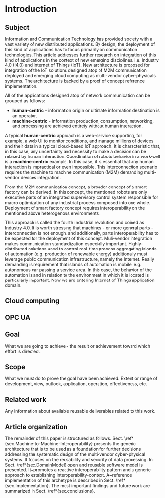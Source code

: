# Introduction

## Subject

Information and Communication Technology has provided society with a vast variety of new distributed applications. By design, the deployment of this kind of applications has to focus primarily on communication technologies. This article addresses further research on integration of this kind of applications in the context of new emerging disciplines, i.e. Industry 4.0 (I4.0) and Internet of Things (IoT). New architecture is proposed for integration of the IoT solutions designed atop of M2M communication deployed and emerging cloud computing as multi-vendor cyber-physicals systems. The architecture is backed by a proof of concept reference implementation.

All of the applications designed atop of network communication can be grouped as follows:

- **human-centric** - information origin or ultimate information destination is an operator,
- **machine-centric** - information production, consumption, networking, and processing are achieved entirely without human interaction.

A typical **human-centric** approach is a web-service supporting, for example, a web UI to monitor conditions, and manage millions of devices and their data in a typical cloud-based IoT approach. It is characteristic that, in this case, any uncertainty and necessity to make a decision can be relaxed by human interaction. Coordination of robots behavior in a work-cell is a **machine-centric** example. In this case, it is essential that any human interaction is impractical or even impossible. This interconnection scenario requires the machine to machine communication (M2M) demanding multi-vendor devices integration.

From the M2M communication concept, a broader concept of a smart factory can be derived. In this concept, the mentioned robots are only executive parts of an integrated supervisory control system responsible for macro optimization of any industrial process composed into one whole. Deployment of smart factory concept requires interoperability on the mentioned above heterogenous environments.

This approach is called the fourth industrial revolution and coined as Industry 4.0. It is worth stressing that machines - or more general parts - interconnection is not enough, and additionally, parts interoperability has to be expected for the deployment of this concept. Muli-vendor integration makes communication standardization especially important. Highly-distributed solutions used to control real-time process aggregating islands of automation (e.g. production of renewable energy) additionally must leverage public communication infrastructure, namely the Internet. Really demanding is requirement that islands of automation is mobile, e.g. autonomous car passing a service area. In this case, the behavior of the automation island in relation to the environment in which it is located is particularly important. Now we are entering Internet of Things application domain. 

## Cloud computing

## OPC UA

## Goal

 What we are going to achieve - the result or achievement toward which effort is directed.

## Scope

 What we must do to prove the goal have been achieved. Extent or range of development, view, outlook, application, operation, effectiveness, etc.

## Related work

Any information about available reusable deliverables related to this work.

## Article organization

The remainder of this paper is structured as follows. Sect. \ref*{sec.Machine-to-Machine-Interoperability} presents the generic architecture that is to be used as a foundation for further decisions addressing the systematic design of the multi-vendor cyber-physical systems. It focuses on the reusability and security of data processing. In Sect. \ref*{sec.DomainModel} open and reusable software model is presented. It~promotes a reactive interoperability pattern and a generic approach to establishing interoperability-context. A~reference implementation of this archetype is described in Sect. \ref*{sec.Implementation}. The most important findings and future work are summarized in Sect. \ref*{sec.conclusions}.

